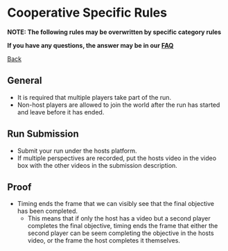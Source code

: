 # Cooperative Specific Rules

**NOTE: The following rules may be overwritten by specific category rules**

**If you have any questions, the answer may be in our [FAQ](https://www.speedrun.com/mcbe/thread/vdv9t)**

[Back](../README.md)

## General

* It is required that multiple players take part of the run.
* Non-host players are allowed to join the world after the run has started and
leave before it has ended.

## Run Submission

* Submit your run under the hosts platform.
* If multiple perspectives are recorded, put the hosts video in the video box
with the other videos in the submission description.

## Proof

* Timing ends the frame that we can visibly see that the final objective has
been completed.
	- This means that if only the host has a video but a second player
	completes the final objective, timing ends the frame that either the
	second player can be seem completing the objective in the hosts video,
	or the frame the host completes it themselves.

